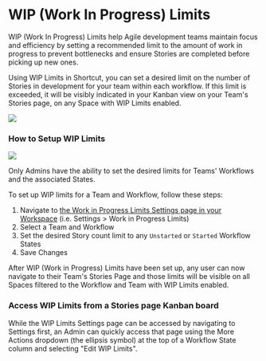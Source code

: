 # WIP (Work In Progress) Limits

WIP (Work In Progress) Limits help Agile development teams maintain focus and efficiency by setting a recommended limit to the amount of work in progress to prevent bottlenecks and ensure Stories are completed before picking up new ones.

Using WIP Limits in Shortcut, you can set a desired limit on the number of Stories in development for your team within each workflow. If this limit is exceeded, it will be visibly indicated in your Kanban view on your Team's Stories page, on any Space with WIP Limits enabled.

![](https://help.shortcut.com/hc/article_attachments/31739663043604)

### How to Setup WIP Limits <a href="#h_01jbhwt8zdjsq850g43sen290t" id="h_01jbhwt8zdjsq850g43sen290t"></a>

![](https://help.shortcut.com/hc/article_attachments/31739677047828)

Only Admins have the ability to set the desired limits for Teams' Workflows and the associated States.

To set up WIP limits for a Team and Workflow, follow these steps:

1. Navigate to [the Work in Progress Limits Settings page in your Workspace](https://app.shortcut.com/settings/wip-limits) (i.e. Settings > Work in Progress Limits)
2. Select a Team and Workflow
3. Set the desired Story count limit to any `Unstarted` or `Started` Workflow States
4. Save Changes

After WIP (Work in Progress) Limits have been set up, any user can now navigate to their Team's Stories Page and those limits will be visible on all Spaces filtered to the Workflow and Team with WIP Limits enabled.

### Access WIP Limits from a Stories page Kanban board <a href="#h_01jbhxtfwrbx0vdrymez6yq0dp" id="h_01jbhxtfwrbx0vdrymez6yq0dp"></a>

While the WIP Limits Settings page can be accessed by navigating to Settings first, an Admin can quickly access that page using the More Actions dropdown (the ellipsis symbol) at the top of a Workflow State column and selecting "Edit WIP Limits".&#x20;
